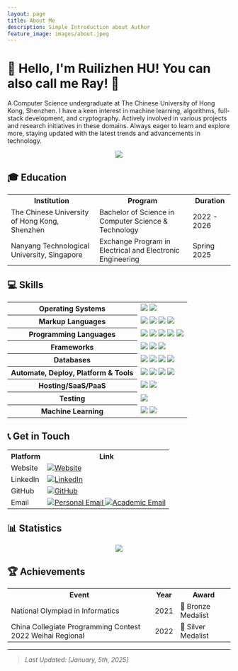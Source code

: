 ```yaml
---
layout: page
title: About Me
description: Simple Introduction about Author
feature_image: images/about.jpeg
---
```


# 👋 Hello, I'm Ruilizhen HU! You can also call me Ray! 🚀

A Computer Science undergraduate at The Chinese University of Hong Kong, Shenzhen. I have a keen interest in machine learning, algorithms, full-stack development, and cryptography. Actively involved in various projects and research initiatives in these domains. Always eager to learn and explore more, staying updated with the latest trends and advancements in technology.

<p align="center">
  <img src="https://github-readme-quotes-bay.vercel.app/quote?font=Redressed" />
</p>

## 🎓 Education
<table style="width:100%" align="center">
  <tr>
    <th>Institution</th>
    <th>Program</th>
    <th>Duration</th>
  </tr>
  <tr>
    <td>The Chinese University of Hong Kong, Shenzhen</td>
    <td>Bachelor of Science in Computer Science & Technology</td>
    <td>2022 - 2026</td>
  </tr>
  <tr>
    <td>Nanyang Technological University, Singapore</td>
    <td>Exchange Program in Electrical and Electronic Engineering</td>
    <td>Spring 2025</td>
  </tr>
</table>

## 💻 Skills
<table style="width:100%" align="center">
  <tr>
    <th>Operating Systems</th>
    <td>
      <img src="https://img.shields.io/badge/-Ubuntu-FCC624?style=flat-square&logo=ubuntu" />
      <img src="https://img.shields.io/badge/-Mac%20OS-000000.svg?&style=flat-square&logo=apple&logoColor=white" />
    </td>
  </tr>
  <tr>
    <th>Markup Languages</th>
    <td>
      <img src="https://img.shields.io/badge/-HTML5-E34F26?style=flat-square&logo=html5&logoColor=white" />
      <img src="https://img.shields.io/badge/-CSS3-1572B6?style=flat-square&logo=css3" />
      <img src="https://img.shields.io/badge/-Markdown-000000.svg?&style=flat-square&logo=markdown&logoColor=white" />
      <img src="https://img.shields.io/badge/-LaTeX-008080?style=flat-square&logo=latex&logoColor=white" />
    </td>
  </tr> 
  <tr>
    <th>Programming Languages</th>
    <td> 
      <img src="https://img.shields.io/badge/-Java-007396?style=flat-square&logo=openjdk" />
      <img src="https://img.shields.io/badge/-JavaScript-000000?style=flat-square&logo=javascript" />
      <img src="https://img.shields.io/badge/-C++-787CB5?style=flat-square&logo=c%2B%2B&logoColor=Crayola" />
      <img src="https://img.shields.io/badge/-Python-ffff47?style=flat-square&logo=python" />
      <img src="https://img.shields.io/badge/-Rust-8b0000?style=flat-square&logo=rust" />
    </td>
  </tr>
  <tr>
    <th>Frameworks</th>
    <td>
      <img src="https://img.shields.io/badge/-Vue.js-000000?style=flat-square&logo=vuedotjs" />
      <img src="https://img.shields.io/badge/-Flask-ff0000?style=flat-square&logo=flask" />
      <img src="https://img.shields.io/badge/-Django-006400?style=flat-square&logo=django" />
    </td>
  </tr>
  <tr>
    <th>Databases</th>
    <td>
      <img src="https://img.shields.io/badge/-MongoDB-99ff99?style=flat-square&logo=mongodb" />
      <img src="https://img.shields.io/badge/-PostgreSQL-316192.svg?&style=flat-square&logo=postgresql&logoColor=white" />
      <img src="https://img.shields.io/badge/-MySQL-4479A1?style=flat-square&logo=mysql&logoColor=white" />
      <img src="https://img.shields.io/badge/-SQLite-07405E?style=flat-square&logo=sqlite&logoColor=white" />
    </td>
  </tr>
  <tr>
    <th>Automate, Deploy, Platform & Tools</th>
    <td>
      <img src="https://img.shields.io/badge/-Docker-2496ED?style=flat-square&logo=docker&logoColor=white" />
      <img src="https://img.shields.io/badge/-Git-000000?style=flat-square&logo=git" /> 
      <img src="https://img.shields.io/badge/-Nginx-009639.svg?&style=flat-square&logo=nginx&logoColor=white" /> 
      <img src="https://img.shields.io/badge/-GitHub-000000?style=flat-square&logo=github" />
    </td>
  </tr>
  <tr>
    <th>Hosting/SaaS/PaaS</th>
    <td>
      <img src="https://img.shields.io/badge/-Heroku-430098.svg?&style=flat-square&logo=heroku&logoColor=white" />
      <img src="https://img.shields.io/badge/-Alibaba%20Cloud-000000.svg?&style=flat-square&logo=alibabacloud" />
    </td>
  </tr>
  <tr>
    <th>Testing</th>
    <td>
      <img src="https://img.shields.io/badge/-Postman-%238D6748?style=flat-square&logo=postman&logoColor=orange" />
    </td>
  </tr>
  <tr>
    <th>Machine Learning</th>
    <td>
      <img src="https://img.shields.io/badge/-TensorFlow-FF6F00?style=flat-square&logo=tensorflow&logoColor=white" />
      <img src="https://img.shields.io/badge/-PyTorch-EE4C2C?style=flat-square&logo=pytorch&logoColor=white" />
    </td>
  </tr>
</table>

## 📞 Get in Touch

<table style="width:100%" align="center">
  <tr>
    <th>Platform</th>
    <th>Link</th>
  </tr>
  <tr>
    <td>Website</td>
    <td>
      <a href="https://huruilizhen.github.io">
        <img src="https://img.shields.io/badge/Website-000?style=flat-square&logo=google-chrome&logoColor=white" alt="Website" />
      </a>
    </td>
  </tr>
  <tr>
    <td>LinkedIn</td>
    <td>
      <a href="https://www.linkedin.com/in/ruilizhen-hu">
        <img src="https://img.shields.io/badge/LinkedIn-0077B5?style=flat-square&logo=linkedin&logoColor=white" alt="LinkedIn" />
      </a>
    </td>
  </tr>
  <tr>
    <td>GitHub</td>
    <td>
      <a href="https://github.com/HuRuilizhen">
        <img src="https://img.shields.io/badge/GitHub-181717?style=flat-square&logo=github&logoColor=white" alt="GitHub" />
      </a>
    </td>
  </tr>
  <tr>
    <td>Email</td>
    <td>
      <a href="mailto:huruilizhen@gmail.com">
        <img src="https://img.shields.io/badge/Email-Personal-D14836?style=flat-square&logo=gmail&logoColor=white" alt="Personal Email" />
      </a>
      <a href="mailto:ruilizhenhu@link.cuhk.edu.cn">
        <img src="https://img.shields.io/badge/Email-Academic-D14836?style=flat-square&logo=gmail&logoColor=white" alt="Academic Email" />
      </a>
    </td>
  </tr>
</table>

## 📊 Statistics
<div style="width:100%" align="center">
  <img src="https://github-readme-stats.vercel.app/api?username=HuRuilizhen&show_icons=true" />
</div>

## 🏆 Achievements
<table style="width:100%" align="center">
  <tr>
    <th>Event</th>
    <th>Year</th>
    <th>Award</th>
  </tr>
  <tr>
    <td>National Olympiad in Informatics</td>
    <td>2021</td>
    <td>🥉 Bronze Medalist</td>
  </tr>
  <tr>
    <td>China Collegiate Programming Contest 2022 Weihai Regional</td>
    <td>2022</td>
    <td>🥈 Silver Medalist</td>
  </tr>
</table>

---

> *Last Updated: [January, 5th, 2025]*